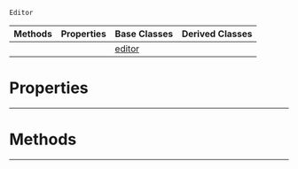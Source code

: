  `Editor`

|Methods|Properties|Base Classes|Derived Classes|
|---|---|---|---|
| | |[editor](https://github.com/dragonCASTjosh/PlasmaDocs/blob/master/code_reference/class_reference/editor.markdown)| |


 #  Properties


---  
 #  Methods


---  
 

 